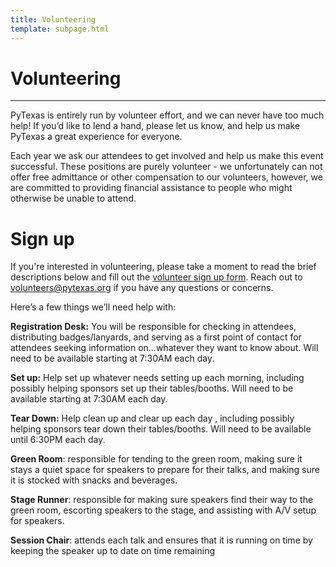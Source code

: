 ```yaml
---
title: Volunteering
template: subpage.html
---
```


# Volunteering
---

PyTexas is entirely run by volunteer effort, and we can never have too much
help! If you’d like to lend a hand, please let us know, and help us make
PyTexas a great experience for everyone.

Each year we ask our attendees to get involved and help us make this event
successful. These positions are purely volunteer - we unfortunately can not
offer free admittance or other compensation to our volunteers, however, we are
committed to providing financial assistance to people who might otherwise be
unable to attend.

# Sign up

If you're interested in volunteering, please take a moment to read the brief
descriptions below and fill out the [volunteer sign up
form](https://goo.gl/forms/AJ9WanqzHn3BXZwT2). Reach out to
[volunteers@pytexas.org](mailto:volunteers@pytexas.org) if you have any
questions or concerns.

Here’s a few things we’ll need help with:

**Registration Desk:** You will be responsible for checking in attendees,
distributing badges/lanyards, and serving as a first point of contact for
attendees seeking information on...whatever they want to know about. Will need
to be available starting at 7:30AM each day.

**Set up:** Help set up whatever needs setting up each morning, including
possibly helping sponsors set up their tables/booths. Will need to be available
starting at 7:30AM each day.

**Tear Down:** Help clean up and clear up each day , including possibly helping
sponsors tear down their tables/booths. Will need to be available until 6:30PM
each day.

**Green Room**: responsible for tending to the green room, making sure it stays a
quiet space for speakers to prepare for their talks, and making sure it is
stocked with snacks and beverages.

**Stage Runner**: responsible for making sure speakers find their way to the
green room, escorting speakers to the stage, and assisting with A/V setup for
speakers.

**Session Chair**: attends each talk and ensures that it is running on time by
keeping the speaker up to date on time remaining
